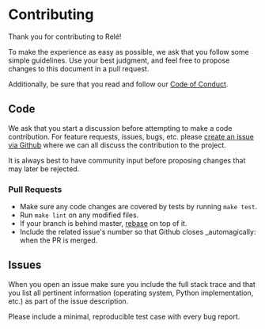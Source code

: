 # Contributing

Thank you for contributing to Relé! 

To make the experience as easy as possible, we ask that you follow some simple 
guidelines. Use your best judgment, and feel free to propose changes to this document 
in a pull request. 

Additionally, be sure that you read and follow our 
[Code of Conduct](https://github.com/mercadona/rele/blob/master/CODE_OF_CONDUCT.md). 

## Code

We ask that you start a discussion before attempting to make a code contribution. For feature 
requests, issues, bugs, etc. please 
[create an issue via Github](https://github.com/mercadona/rele/issues/new) where we can all 
discuss the contribution to the project. 

It is always best to have community input before proposing changes that may later be rejected.

### Pull Requests

* Make sure any code changes are covered by tests by running `make test`.
* Run `make lint` on any modified files.
* If your branch is behind master, 
[rebase](https://github.com/edx/edx-platform/wiki/How-to-Rebase-a-Pull-Request) on top of it.
* Include the related issue's number so that Github closes _automagically: when the PR is merged.

## Issues

When you open an issue make sure you include the full stack trace and
that you list all pertinent information (operating system, Python implementation, etc.) 
as part of the issue description.

Please include a minimal, reproducible test case with every bug
report.
